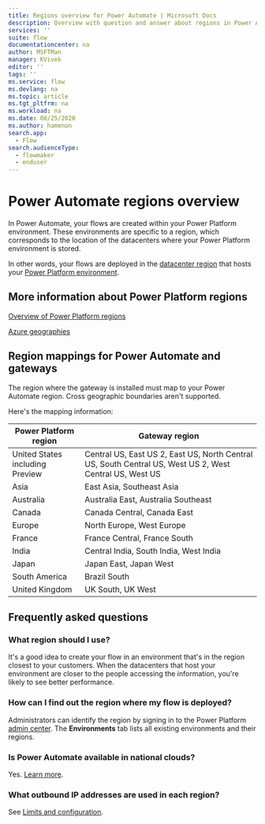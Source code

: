 ```yaml
---
title: Regions overview for Power Automate | Microsoft Docs
description: Overview with question and answer about regions in Power Automate
services: ''
suite: flow
documentationcenter: na
author: MSFTMan
manager: KVivek
editor: ''
tags: ''
ms.service: flow
ms.devlang: na
ms.topic: article
ms.tgt_pltfrm: na
ms.workload: na
ms.date: 08/25/2020
ms.author: hamenon
search.app: 
  - Flow
search.audienceType: 
  - flowmaker
  - enduser
---
```

# Power Automate regions overview

In Power Automate, your flows are created within your Power Platform environment. These environments are specific to a region, which corresponds to the location of the datacenters where your Power Platform environment is stored.

In other words, your flows are deployed in the [datacenter region](https://azure.microsoft.com/regions/) that hosts your [Power Platform environment](environments-overview-admin.md).

## More information about Power Platform regions

[Overview of Power Platform regions](/power-platform/admin/regions-overview)

[Azure geographies](https://azure.microsoft.com/en-us/global-infrastructure/geographies/)

## Region mappings for Power Automate and gateways

The region where the gateway is installed must map to your Power Automate region. Cross geographic boundaries aren't supported. 

Here's the mapping information:

Power Platform region|Gateway region
-----|-----
United States including Preview|Central US, East US 2, East US, North Central US, South Central US, West US 2, West Central US, West US
Asia|East Asia, Southeast Asia
Australia|Australia East, Australia Southeast
Canada|Canada Central, Canada East
Europe|North Europe, West Europe
France|France Central, France South
India|Central India, South India, West India
Japan|Japan East, Japan West
South America|Brazil South
United Kingdom|UK South, UK West

## Frequently asked questions

### What region should I use?

It's a good idea to create your flow in an environment that's in the region closest to your customers. When the datacenters that host your environment are closer to the people accessing the information, you're likely to see better performance.

### How can I find out the region where my flow is deployed?

Administrators can identify the region by signing in to the Power Platform [admin center](https://admin.powerplatform.microsoft.com/). The **Environments** tab lists all existing environments and their regions.

### Is Power Automate available in national clouds?

Yes. [Learn more](./us-govt.md).

### What outbound IP addresses are used in each region?

See [Limits and configuration](limits-and-config.md).
